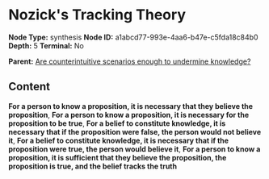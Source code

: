 # Nozick's Tracking Theory

**Node Type:** synthesis
**Node ID:** a1abcd77-993e-4aa6-b47e-c5fda18c84b0
**Depth:** 5
**Terminal:** No

**Parent:** [Are counterintuitive scenarios enough to undermine knowledge?](are-counterintuitive-scenarios-enough-to-undermine-knowledge-antithesis-8bf70195-94db-4451-b983-d97edec933bd.md)

## Content

**For a person to know a proposition, it is necessary that they believe the proposition**, **For a person to know a proposition, it is necessary for the proposition to be true**, **For a belief to constitute knowledge, it is necessary that if the proposition were false, the person would not believe it**, **For a belief to constitute knowledge, it is necessary that if the proposition were true, the person would believe it**, **For a person to know a proposition, it is sufficient that they believe the proposition, the proposition is true, and the belief tracks the truth**
